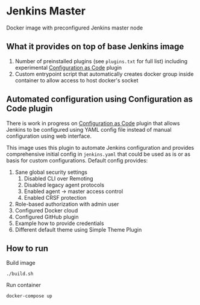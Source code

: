 # Jenkins Master

Docker image with preconfigured Jenkins master node

## What it provides on top of base Jenkins image
1. Number of preinstalled plugins (see `plugins.txt` for full list) including
experimental [Configuration as Code][1] plugin
2. Custom entrypoint script that automatically creates docker group inside
container to allow access to host docker's socket

## Automated configuration using Configuration as Code plugin
There is work in progress on [Configuration as Code][1] plugin that allows
Jenkins to be configured using YAML config file instead of manual configuration
using web interface.

This image uses this plugin to automate Jenkins configuration and provides
comprehensive initial config in `jenkins.yaml` that could be used as is or as
basis for custom configurations. Default config provides:

1. Sane global security settings
    1. Disabled CLI over Remoting
    2. Disabled legacy agent protocols
    3. Enabled agent -> master access control
    4. Enabled CRSF protection
2. Role-based authorization with admin user
3. Configured Docker cloud
3. Configured GitHub plugin
4. Example how to provide credentials
5. Different default theme using Simple Theme Plugin

## How to run
Build image
```
./build.sh
```
Run container
```
docker-compose up
```

[1]: https://github.com/jenkinsci/configuration-as-code-plugin
